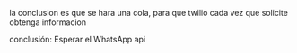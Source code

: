la conclusion es que se hara una cola, para que twilio cada vez que solicite obtenga informacion

conclusión:
Esperar el WhatsApp api